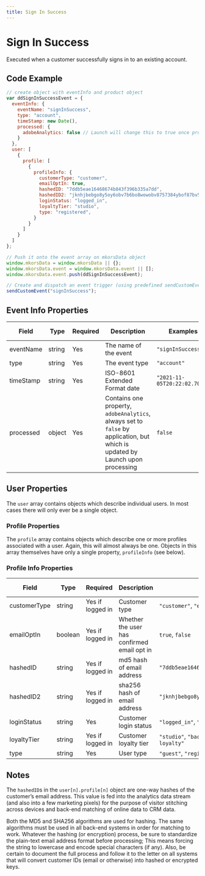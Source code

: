 ```yaml
---
title: Sign In Success
---
```


# Sign In Success
Executed when a customer successfully signs in to an existing account. 

## Code Example

```javascript
// create object with eventInfo and product object
var ddSignInSuccessEvent = {
  eventInfo: {
    eventName: "signInSuccess",
    type: "account",
    timeStamp: new Date(),
    processed: {
      adobeAnalytics: false // Launch will change this to true once processed 
    }
  },
  user: [
    {
      profile: [
        {
          profileInfo: {
            customerType: "customer",
            emailOptIn: true,
            hashedID: "7ddb5eae16468674b843f396b335a7dd",
            hashedID2: "jknhjbebgo8y5oy6obv7b6bo8wowobv8757384ybof87bv5g4"
            loginStatus: "logged_in",
            loyaltyTier: "studio",
            type: "registered",
          }
        }
      ]
    }
  ]
};

// Push it onto the event array on mkorsData object
window.mkorsData = window.mkorsData || {};
window.mkorsData.event = window.mkorsData.event || [];
window.mkorsData.event.push(ddSignInSuccessEvent);

// Create and dispatch an event trigger (using predefined sendCustomEvent function)
sendCustomEvent("signInSuccess");
```

## Event Info Properties
|Field|Type|Required|Description|Examples|Pattern|Min Length|Max Length|Min|Max|Multiple Of|
|-----|----|--------|-----------|--------|-------|----------|----------|---|---|-----------|
|eventName|string|Yes|The name of the event|`"signInSuccess"`|
|type|string|Yes|The event type|`"account"`|
|timeStamp|string|Yes|ISO-8601 Extended Format date|`"2021-11-05T20:22:02.707Z"`|
|processed|object|Yes|Contains one property, `adobeAnalytics`, always set to `false` by application, but which is updated by Launch upon processing|`false`|

## User Properties
The `user` array contains objects which describe individual users. In most cases there will only ever be a single object.

### Profile Properties
The `profile` array contains objects which describe one or more profiles associated with a user. Again, this will almost always be one. Objects in this array themselves have only a single property, `profileInfo` (see below).

### Profile Info Properties
|Field|Type|Required|Description|Examples|Pattern|Min Length|Max Length|Min|Max|Multiple Of|
|-----|----|-----------|--------|-------|----------|----------|---|---|-----------|---|
|customerType|string|Yes if logged in|Customer type|`"customer"`, `"employee"`, `"associate"`|
|emailOptIn|boolean|Yes if logged in|Whether the user has confirmed email opt in|`true`, `false`|
|hashedID|string|Yes if logged in|md5 hash of email address|`"7ddb5eae16468674b843f396b335a7dd"`|
|hashedID2|string|Yes if logged in|sha256 hash of email address|`"jknhjbebgo8y5oy6obv7b6bo8wowobv8757384ybof87bv5g4"`|
|loginStatus|string|Yes|Customer login status|`"logged_in"`, `"logged_out"`|
|loyaltyTier|string|Yes if logged in|Customer loyalty tier|`"studio"`, `"backstage"`, `"runway"`, `"red_carpet"`, `"non-loyalty"`|
|type|string|Yes|User type|`"guest"`, `"registered"`, `"loyalist"`|

## Notes
The `hashedID`s in the `user[n].profile[n]` object are one-way hashes of the customer’s email address. This value is fed into the analytics data stream (and also into a few marketing pixels) for the purpose of visitor stitching across devices and back-end matching of online data to CRM data.

Both the MD5 and SHA256 algorithms are used for hashing. The same algorithms must be used in all back-end systems in order for matching to work. Whatever the hashing (or encryption) process, be sure to standardize the plain-text email address format before processing; This means forcing the string to lowercase and encode special characters (if any). Also, be certain to document the full process and follow it to the letter on all systems that will convert customer IDs (email or otherwise) into hashed or encrypted keys.